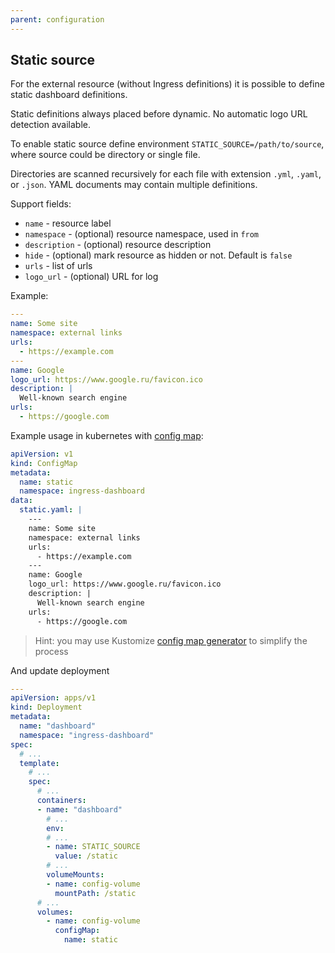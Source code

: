 ```yaml
---
parent: configuration
---
```


## Static source

For the external resource (without Ingress definitions) it is possible to
define static dashboard definitions.

Static definitions always placed before dynamic. No automatic logo URL detection available.

To enable static source define environment `STATIC_SOURCE=/path/to/source`, where source
could be directory or single file.

Directories are scanned recursively for each file with extension `.yml`, `.yaml`, or `.json`.
YAML documents may contain multiple definitions.

Support fields:

* `name` - resource label
* `namespace` - (optional) resource namespace, used in `from`
* `description` - (optional) resource description
* `hide` - (optional) mark resource as hidden or not. Default is `false`
* `urls` - list of urls
* `logo_url` - (optional) URL for log


Example:

```yaml
---
name: Some site
namespace: external links
urls:
  - https://example.com
---
name: Google
logo_url: https://www.google.ru/favicon.ico
description: |
  Well-known search engine
urls:
  - https://google.com
```

Example usage in kubernetes with [config map](https://kubernetes.io/docs/concepts/configuration/configmap/):

```yaml
apiVersion: v1
kind: ConfigMap
metadata:
  name: static
  namespace: ingress-dashboard
data:
  static.yaml: |
    ---
    name: Some site
    namespace: external links
    urls:
      - https://example.com
    ---
    name: Google
    logo_url: https://www.google.ru/favicon.ico
    description: |
      Well-known search engine
    urls:
      - https://google.com
```

> Hint: you may use Kustomize [config map generator](https://kubernetes.io/docs/tasks/manage-kubernetes-objects/kustomization/#configmapgenerator) to simplify the process

And update deployment

```yaml
---
apiVersion: apps/v1
kind: Deployment
metadata:
  name: "dashboard"
  namespace: "ingress-dashboard"
spec:
  # ...
  template:
    # ...
    spec:
      # ...
      containers:
      - name: "dashboard"
        # ...
        env:
        # ... 
        - name: STATIC_SOURCE
          value: /static
        # ...
        volumeMounts:
        - name: config-volume
          mountPath: /static
      # ...
      volumes:
        - name: config-volume
          configMap:
            name: static
```
